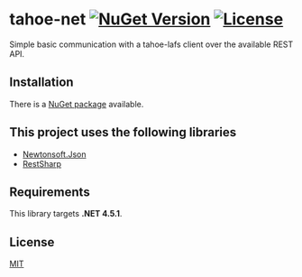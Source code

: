 # tahoe-net [![NuGet Version](https://img.shields.io/nuget/v/tahoe-net.svg?style=flat-square)](https://www.nuget.org/packages/tahoe-net/) [![License](http://img.shields.io/badge/license-MIT-green.svg?style=flat-square)](https://github.com/bitbeans/StreamCryptor/blob/master/LICENSE.md)

Simple basic communication with a tahoe-lafs client over the available REST API.

## Installation

There is a [NuGet package](https://www.nuget.org/packages/tahoe-net/) available.

## This project uses the following libraries

  * [Newtonsoft.Json]
  * [RestSharp]


[Newtonsoft.Json]:https://github.com/JamesNK/Newtonsoft.Json
[RestSharp]:https://github.com/restsharp/RestSharp

## Requirements

This library targets **.NET 4.5.1**.

## License
[MIT](https://en.wikipedia.org/wiki/MIT_License)